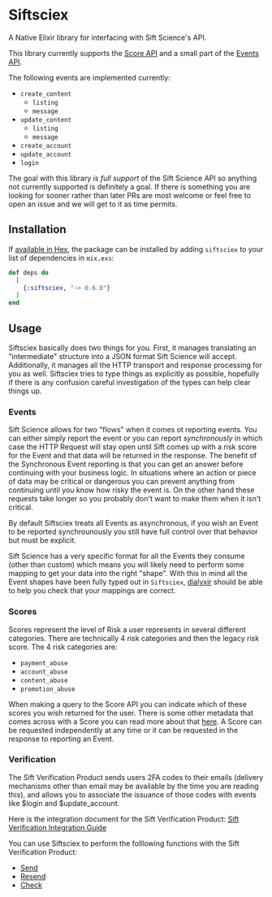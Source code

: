 # Siftsciex

A Native Elixir library for interfacing with Sift Science's API.

This library currently supports the [Score API](https://siftscience.com/developers/docs/curl/score-api/overview) and a small part of the [Events API](https://siftscience.com/developers/docs/curl/events-api/overview).

The following events are implemented currently:

  * `create_content`
    * `listing`
    * `message`
  * `update_content`
    * `listing`
    * `message`
  * `create_account`
  * `update_account`
  * `login`

The goal with this library is _full support_ of the Sift Science API so anything not currently supported is definitely a goal.  If there is something you are looking for sooner rather than later PRs are most welcome or feel free to open an issue and we will get to it as time permits.

## Installation

If [available in Hex](https://hex.pm/docs/publish), the package can be installed
by adding `siftsciex` to your list of dependencies in `mix.exs`:

```elixir
def deps do
  [
    {:siftsciex, "~> 0.6.0"}
  ]
end
```

## Usage

Siftsciex basically does two things for you.  First, it manages translating an "intermediate" structure into a JSON format Sift Science will accept.  Additionally, it manages all the HTTP transport and response processing for you as well.  Siftsciex tries to type things as explicitly as possible, hopefully if there is any confusion careful investigation of the types can help clear things up.

### Events

Sift Science allows for two "flows" when it comes ot reporting events.  You can either simply report the event or you can report _synchronously_ in which case the HTTP Request will stay open until Sift comes up with a risk score for the Event and that data will be returned in the response.  The benefit of the Synchronous Event reporting is that you can get an answer before continuing with your business logic.  In situations where an action or piece of data may be critical or dangerous you can prevent anything from continuing until you know how risky the event is.  On the other hand these requests take longer so you probably don't want to make them when it isn't critical.

By default Siftsciex treats all Events as asynchronous, if you wish an Event to be reported synchrounously you still have full control over that behavior but must be explicit.

Sift Science has a very specific format for all the Events they consume (other than custom) which means you will likely need to perform some mapping to get your data into the right "shape".  With this in mind all the Event shapes have been fully typed out in `Siftsciex`, [dialyxir](https://hex.pm/packages/dialyxir) should be able to help you check that your mappings are correct.

### Scores

Scores represent the level of Risk a user represents in several different categories.  There are technically 4 risk categories and then the legacy risk score.  The 4 risk categories are:

  * `payment_abuse`
  * `account_abuse`
  * `content_abuse`
  * `promotion_abuse`

When making a query to the Score API you can indicate which of these scores you wish returned for the user.  There is some other metadata that comes across with a Score you can read more about that [here](https://siftscience.com/developers/docs/curl/score-api/synchronous-scores).  A Score can be requested independently at any time or it can be requested in the response to reporting an Event.

### Verification

The Sift Verification Product sends users 2FA codes to their emails (delivery mechanisms other than email may be available by the time you are reading this), and allows you to associate the issuance of those codes with events like $login and $update_account.

Here is the integration document for the Sift Verification Product: [Sift Verification Integration Guide](https://docs.google.com/document/d/11RK_oss2Z7TjydnugYHlG5tK41GMpCyfbNbjzZAYSfM/edit)

You can use Siftsciex to perform the folllowing functions with the Sift Verification Product:

- [Send](https://docs.google.com/document/d/11RK_oss2Z7TjydnugYHlG5tK41GMpCyfbNbjzZAYSfM/edit#heading=h.3cq95acvc6qz)
- [Resend](https://docs.google.com/document/d/11RK_oss2Z7TjydnugYHlG5tK41GMpCyfbNbjzZAYSfM/edit#heading=h.eiigouvojhvn)
- [Check](https://docs.google.com/document/d/11RK_oss2Z7TjydnugYHlG5tK41GMpCyfbNbjzZAYSfM/edit#heading=h.sx9ld6mornvm)
